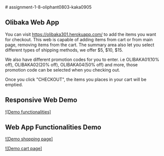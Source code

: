 ﻿﻿# assignment-1-8-oliphant0803-kaka0905

## Olibaka Web App
You can visit https://olibaka301.herokuapp.com/ to add the items you want for checkout. This web is capable of adding items from cart or from main page, removing items from the cart. The summary area also let you select different types of shipping methods, we offer $5, $10, $15. 

We also have different promotion codes for you to enter. i.e OLIBAKA01(10% off), OLIBAKA02(20% off), OLIBAKA04(50% off) and more, those promotion code can be selected when you checking out.

Once you click "CHECKOUT",  the items you places in your cart will be emptied.

## Responsive Web Demo

[![Demo functionalities]](https://www.youtube.com/watch?v=mHV4HPr7cys&ab_channel=OliverHuang)

## Web App Functionalities Demo
[![Demo shopping page]](https://www.youtube.com/watch?v=nRORA4yUsso&ab_channel=OliverHuang)

[![Demo cart page]](https://www.youtube.com/watch?v=HUg-V3QVCKA&ab_channel=OliverHuang)
